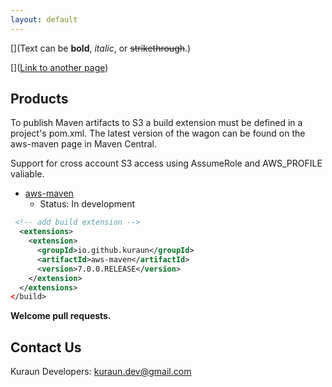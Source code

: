 ```yaml
---
layout: default
---
```


[](Text can be **bold**, _italic_, or ~~strikethrough~~.)

[]([Link to another page](./another-page.html))

## Products
To publish Maven artifacts to S3 a build extension must be defined in a project's pom.xml. The latest version of the wagon can be found on the aws-maven page in Maven    Central.

Support for cross account S3 access using AssumeRole and AWS_PROFILE valiable.

- [aws-maven](https://github.com/kuraun/aws-maven)
  - Status: In development

```xml
 <!-- add build extension -->
  <extensions>
    <extension>
      <groupId>io.github.kuraun</groupId>
      <artifactId>aws-maven</artifactId>
      <version>7.0.0.RELEASE</version>
    </extension>
  </extensions>
</build>
```

**Welcome pull requests.**

## Contact Us
Kuraun Developers: kuraun.dev@gmail.com
